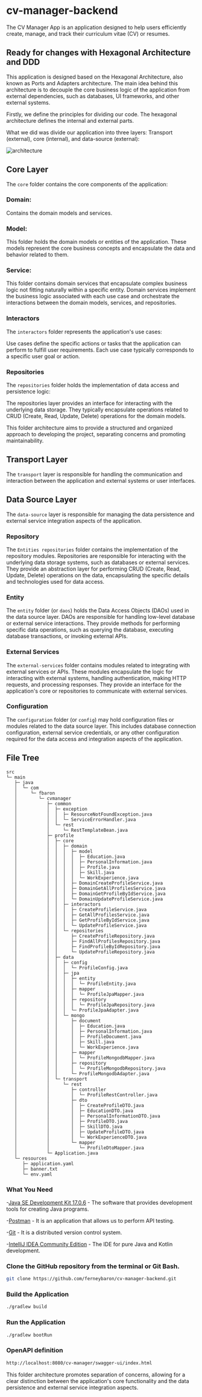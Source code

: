 # cv-manager-backend

The CV Manager App is an application designed to help users efficiently create, manage, and track their curriculum vitae (CV) or resumes.

## Ready for changes with Hexagonal Architecture and DDD

This application is designed based on the Hexagonal Architecture, also known as Ports and Adapters architecture. The main idea behind this architecture is to decouple the core business logic of the application from external dependencies, such as databases, UI frameworks, and other external systems.

Firstly, we define the principles for dividing our code. The hexagonal architecture defines the internal and external parts.

What we did was divide our application into three layers: Transport (external), core (internal), and data-source (external):

![architecture](docs/img/hexagonal-arch.jpg)

## Core Layer

The `core` folder contains the core components of the application:

### Domain:

Contains the domain models and services.

### Model:

This folder holds the domain models or entities of the application. These models represent the core business concepts and encapsulate the data and behavior related to them.

### Service:

This folder contains domain services that encapsulate complex business logic not fitting naturally within a specific entity. Domain services implement the business logic associated with each use case and orchestrate the interactions between the domain models, services, and repositories.

### Interactors

The `interactors` folder represents the application's use cases:

Use cases define the specific actions or tasks that the application can perform to fulfill user requirements. Each use case typically corresponds to a specific user goal or action.

### Repositories

The `repositories` folder holds the implementation of data access and persistence logic:

The repositories layer provides an interface for interacting with the underlying data storage. They typically encapsulate operations related to CRUD (Create, Read, Update, Delete) operations for the domain models.

This folder architecture aims to provide a structured and organized approach to developing the project, separating concerns and promoting maintainability.

## Transport Layer

The `transport` layer is responsible for handling the communication and interaction between the application and external systems or user interfaces.

## Data Source Layer

The `data-source` layer is responsible for managing the data persistence and external service integration aspects of the application.

### Repository

The `Entities repositories` folder contains the implementation of the repository modules. Repositories are responsible for interacting with the underlying data storage systems, such as databases or external services. They provide an abstraction layer for performing CRUD (Create, Read, Update, Delete) operations on the data, encapsulating the specific details and technologies used for data access.

### Entity

The `entity` folder (or `daos`) holds the Data Access Objects (DAOs) used in the data source layer. DAOs are responsible for handling low-level database or external service interactions. They provide methods for performing specific data operations, such as querying the database, executing database transactions, or invoking external APIs.

### External Services

The `external-services` folder contains modules related to integrating with external services or APIs. These modules encapsulate the logic for interacting with external systems, handling authentication, making HTTP requests, and processing responses. They provide an interface for the application's core or repositories to communicate with external services.

### Configuration

The `configuration` folder (or `config`) may hold configuration files or modules related to the data source layer. This includes database connection configuration, external service credentials, or any other configuration required for the data access and integration aspects of the application.

## File Tree

```
src                                                             
└─ main                                                         
   ├─ java                                                      
   │  └─ com                                                    
   │     └─ fbaron                                              
   │        └─ cvmanager                                        
   │           ├─ common                                        
   │           │  ├─ exception                                  
   │           │  │  ├─ ResourceNotFoundException.java          
   │           │  │  └─ ServiceErrorHandler.java                
   │           │  └─ rest                                       
   │           │     └─ RestTemplateBean.java                   
   │           ├─ profile                                       
   │           │  ├─ core                                       
   │           │  │  ├─ domain                                  
   │           │  │  │  ├─ model                                
   │           │  │  │  │  ├─ Education.java                    
   │           │  │  │  │  ├─ PersonalInformation.java          
   │           │  │  │  │  ├─ Profile.java                      
   │           │  │  │  │  ├─ Skill.java                        
   │           │  │  │  │  └─ WorkExperience.java               
   │           │  │  │  ├─ DomainCreateProfileService.java      
   │           │  │  │  ├─ DomainGetAllProfilesService.java     
   │           │  │  │  ├─ DomainGetProfileByIdService.java     
   │           │  │  │  └─ DomainUpdateProfileService.java      
   │           │  │  ├─ interactors                             
   │           │  │  │  ├─ CreateProfileService.java            
   │           │  │  │  ├─ GetAllProfilesService.java           
   │           │  │  │  ├─ GetProfileByIdService.java           
   │           │  │  │  └─ UpdateProfileService.java            
   │           │  │  └─ repositories                            
   │           │  │     ├─ CreateProfileRepository.java         
   │           │  │     ├─ FindAllProfilesRepository.java       
   │           │  │     ├─ FindProfileByIdRepository.java       
   │           │  │     └─ UpdateProfileRepository.java         
   │           │  ├─ data                                       
   │           │  │  ├─ config                                  
   │           │  │  │  └─ ProfileConfig.java                   
   │           │  │  ├─ jpa                                     
   │           │  │  │  ├─ entity                               
   │           │  │  │  │  └─ ProfileEntity.java                
   │           │  │  │  ├─ mapper                               
   │           │  │  │  │  └─ ProfileJpaMapper.java             
   │           │  │  │  ├─ repository                           
   │           │  │  │  │  └─ ProfileJpaRepository.java         
   │           │  │  │  └─ ProfileJpaAdapter.java               
   │           │  │  └─ mongo                                   
   │           │  │     ├─ document                             
   │           │  │     │  ├─ Education.java                    
   │           │  │     │  ├─ PersonalInformation.java          
   │           │  │     │  ├─ ProfileDocument.java              
   │           │  │     │  ├─ Skill.java                        
   │           │  │     │  └─ WorkExperience.java               
   │           │  │     ├─ mapper                               
   │           │  │     │  └─ ProfileMongodbMapper.java         
   │           │  │     ├─ repository                           
   │           │  │     │  └─ ProfileMongodbRepository.java     
   │           │  │     └─ ProfileMongodbAdapter.java           
   │           │  └─ transport                                  
   │           │     └─ rest                                    
   │           │        ├─ controller                           
   │           │        │  └─ ProfileRestController.java        
   │           │        ├─ dto                                  
   │           │        │  ├─ CreateProfileDTO.java             
   │           │        │  ├─ EducationDTO.java                 
   │           │        │  ├─ PersonalInformationDTO.java       
   │           │        │  ├─ ProfileDTO.java                   
   │           │        │  ├─ SkillDTO.java                     
   │           │        │  ├─ UpdateProfileDTO.java             
   │           │        │  └─ WorkExperienceDTO.java            
   │           │        └─ mapper                               
   │           │           └─ ProfileDtoMapper.java             
   │           └─ Application.java                              
   └─ resources                                                 
      ├─ application.yaml                                       
      ├─ banner.txt                                             
      └─ env.yaml                                   
```

### What You Need

-[Java SE Development Kit 17.0.6](https://download.oracle.com/java/17/archive/jdk-17.0.6_windows-x64_bin.msi) - The software that provides development tools for creating Java programs.

-[Postman](https://www.postman.com/downloads/) - It is an application that allows us to perform API testing.

-[Git](https://gitforwindows.org/) -  It is a distributed version control system.

-[IntelliJ IDEA Community Edition](https://download-cdn.jetbrains.com/idea/ideaIC-2023.1.2.exe) -  The IDE for pure Java and Kotlin development.

### Clone the GitHub repository from the terminal or Git Bash.

```bash
git clone https://github.com/ferneybaron/cv-manager-backend.git
```

### Build the Application

```bash
./gradlew build
```

### Run the Application
```bash
./gradlew bootRun
```

### OpenAPI definition
```bash
http://localhost:8080/cv-manager/swagger-ui/index.html
```
This folder architecture promotes separation of concerns, allowing for a clear distinction between the application's core functionality and the data persistence and external service integration aspects.